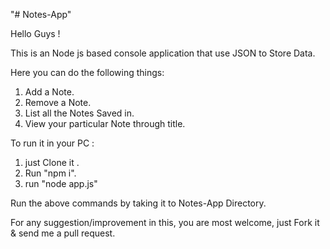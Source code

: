 "# Notes-App"

Hello Guys !

This is an Node js based console application that use JSON to Store Data.

Here you can do the following things:

1. Add a Note.
2. Remove a Note.
3. List all the Notes Saved in.
4. View your particular Note through title.

To run it in your PC :

1. just Clone it .
2. Run "npm i".
3. run "node app.js"

Run the above commands by taking it to Notes-App Directory.

For any suggestion/improvement in this, you are most welcome, just Fork it & send me a pull request.
